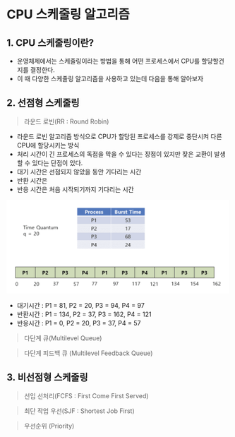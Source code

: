 CPU 스케줄링 알고리즘
=============

## 1. CPU 스케줄링이란?
- 운영체제에서는 스케줄링이라는 방법을 통해 어떤 프로세스에서 CPU를 할당할건지를 결정한다.
- 이 때 다양한 스케줄링 알고리즘을 사용하고 있는데 다음을 통해 알아보자

## 2. 선점형 스케줄링
> 라운드 로빈(RR : Round Robin)
- 라운드 로빈 알고리즘 방식으로 CPU가 할당된 프로세스를 강제로 중단시켜 다른 CPU에 할당시키는 방식
- 처리 시간이 긴 프로세스의 독점을 막을 수 있다는 장점이 있지만 잦은 교환이 발생할 수 있다는 단점이 있다.
- 대기 시간은 선점되지 않았을 동안 기다리는 시간
- 반환 시간은
- 반응 시간은 처음 시작되기까지 기다리는 시간
  
![라운드 로빈 이미지](/OperatingSystem/images/roundrobin.png)

- 대기시간 : P1 = 81, P2 = 20, P3 = 94, P4 = 97
- 반환시간 : P1 = 134, P2 = 37, P3 = 162, P4 = 121
- 반응시간 : P1 = 0, P2 = 20, P3 = 37, P4 = 57

> 다단계 큐(Multilevel Queue)

> 다단계 피드백 큐 (Multilevel Feedback Queue)

## 3. 비선점형 스케줄링
> 선입 선처리(FCFS : First Come First Served)

> 최단 작업 우선(SJF : Shortest Job First)

> 우선순위 (Priority)
